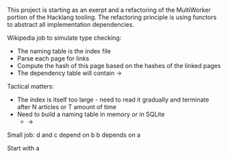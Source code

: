 This project is starting as an exerpt and a refactoring of the MultiWorker portion of the Hacklang tooling.
The refactoring principle is using functors to abstract all implementation dependencies.

Wikipedia job to simulate type checking:
- The naming table is the index file
- Parse each page for links
- Compute the hash of this page based on the hashes of the linked pages
- The dependency table will contain <hash of page name> -> <hashes of dependent page names>

Tactical matters:
- The index is itself too large - need to read it gradually and terminate after N articles or T amount of time
- Need to build a naming table in memory or in SQLite
    - <article name> -> <offset in multistream>

Small job:
d and c depend on b
b depends on a

Start with a